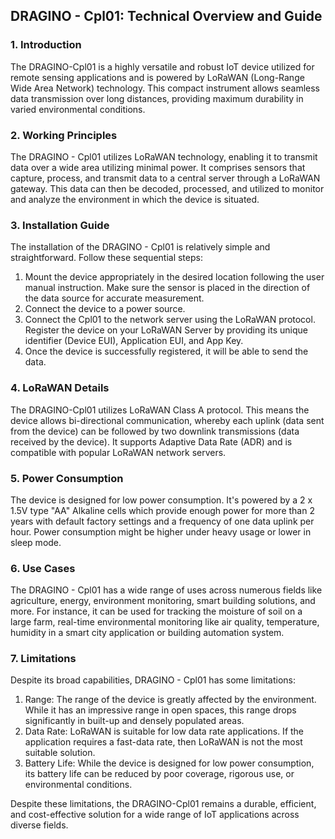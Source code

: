 ## DRAGINO - Cpl01: Technical Overview and Guide

### 1. Introduction
The DRAGINO-Cpl01 is a highly versatile and robust IoT device utilized for remote sensing applications and is powered by LoRaWAN (Long-Range Wide Area Network) technology. This compact instrument allows seamless data transmission over long distances, providing maximum durability in varied environmental conditions. 

### 2. Working Principles
The DRAGINO - Cpl01 utilizes LoRaWAN technology, enabling it to transmit data over a wide area utilizing minimal power. It comprises sensors that capture, process, and transmit data to a central server through a LoRaWAN gateway. This data can then be decoded, processed, and utilized to monitor and analyze the environment in which the device is situated. 

### 3. Installation Guide
The installation of the DRAGINO - Cpl01 is relatively simple and straightforward. Follow these sequential steps:

1. Mount the device appropriately in the desired location following the user manual instruction. Make sure the sensor is placed in the direction of the data source for accurate measurement.
2. Connect the device to a power source.
3. Connect the Cpl01 to the network server using the LoRaWAN protocol. Register the device on your LoRaWAN Server by providing its unique identifier (Device EUI), Application EUI, and App Key.
4. Once the device is successfully registered, it will be able to send the data.

### 4. LoRaWAN Details
The DRAGINO-Cpl01 utilizes LoRaWAN Class A protocol. This means the device allows bi-directional communication, whereby each uplink (data sent from the device) can be followed by two downlink transmissions (data received by the device). It supports Adaptive Data Rate (ADR) and is compatible with popular LoRaWAN network servers.

### 5. Power Consumption
The device is designed for low power consumption. It's powered by a 2 x 1.5V type "AA" Alkaline cells which provide enough power for more than 2 years with default factory settings and a frequency of one data uplink per hour. Power consumption might be higher under heavy usage or lower in sleep mode.

### 6. Use Cases
The DRAGINO - Cpl01 has a wide range of uses across numerous fields like agriculture, energy, environment monitoring, smart building solutions, and more. For instance, it can be used for tracking the moisture of soil on a large farm, real-time environmental monitoring like air quality, temperature, humidity in a smart city application or building automation system.

### 7. Limitations
Despite its broad capabilities, DRAGINO - Cpl01 has some limitations:

1. Range: The range of the device is greatly affected by the environment. While it has an impressive range in open spaces, this range drops significantly in built-up and densely populated areas.
2. Data Rate: LoRaWAN is suitable for low data rate applications. If the application requires a fast-data rate, then LoRaWAN is not the most suitable solution.
3. Battery Life: While the device is designed for low power consumption, its battery life can be reduced by poor coverage, rigorous use, or environmental conditions. 

Despite these limitations, the DRAGINO-Cpl01 remains a durable, efficient, and cost-effective solution for a wide range of IoT applications across diverse fields.